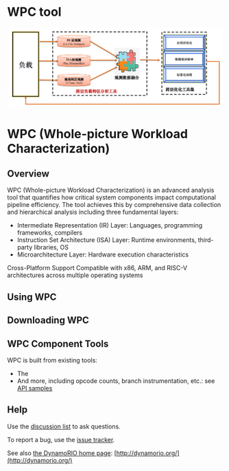 # WPC tool

![WPC_logo](./images/wpc_logo.png)


# WPC (Whole-picture Workload Characterization)

## Overview
WPC (Whole-picture Workload Characterization) is an advanced analysis tool that quantifies how critical system components impact computational pipeline efficiency. The tool achieves this by comprehensive data collection and hierarchical analysis including three fundamental layers:

- Intermediate Representation (IR) Layer: Languages, programming frameworks, compilers
- Instruction Set Architecture (ISA) Layer: Runtime environments, third-party libraries, OS
- Microarchitecture Layer: Hardware execution characteristics

Cross-Platform Support
Compatible with x86, ARM, and RISC-V architectures across multiple operating systems


## Using WPC
## Downloading WPC
## WPC Component Tools

WPC is built from existing tools:
- The  
- And more, including opcode counts, branch instrumentation, etc.: see [API samples](https://dynamorio.org/API_samples.html)
## Help

Use the [discussion list](http://groups.google.com/group/DynamoRIO-Users)
to ask questions.

To report a bug, use the [issue
tracker](https://github.com/DynamoRIO/dynamorio/issues).

See also [the DynamoRIO home page](http://dynamorio.org/): [http://dynamorio.org/](http://dynamorio.org/)
